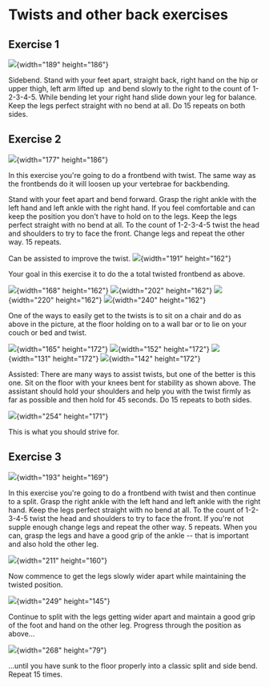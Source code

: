 # Twists and other back exercises

## Exercise 1

![](/images/oth-01.jpg){width="189" height="186"}

Sidebend. Stand with your feet apart, straight back, right hand on the
hip or upper thigh, left arm lifted up  and bend slowly to the right to
the count of 1-2-3-4-5. While bending let your right hand slide down
your leg for balance. Keep the legs perfect straight with no bend at
all. Do 15 repeats on both sides.

## Exercise 2

<div class="img-group">

![](/images/Image214.jpg){width="177" height="186"}
<!-- ![](/images/Image215.jpg){width="163" height="186"} -->

</div>

In this exercise you're going to do a frontbend with twist. The same
way as the frontbends do it will loosen up your vertebrae for
backbending.

Stand with your feet apart and bend forward. Grasp the right ankle with
the left hand and left ankle with the right hand. If you feel
comfortable and can keep the position you don't have to hold on to the
legs. Keep the legs perfect straight with no bend at all. To the count
of 1-2-3-4-5 twist the head and shoulders to try to face the front.
Change legs and repeat the other way. 15 repeats.

Can be assisted to improve the twist.
![](/images/Image216.jpg){width="191" height="162"}

Your goal in this exercise it to do the a total twisted frontbend as
above.

<div class="img-group">

![](/images/Image217.jpg){width="168" height="162"}
![](/images/tw-04.jpg){width="202" height="162"}
![](/images/tw-03.jpg){width="220" height="162"}
![](/images/tw-02.jpg){width="240" height="162"}

</div>

One of the ways to easily get to the twists is to sit on a chair and do
as above in the picture, at the floor holding on to a wall bar or to lie
on your couch or bed and twist.

<div class="img-group">

![](/images/tw-ass-01.jpg){width="165" height="172"}
![](/images/tw-ass-02.jpg){width="152" height="172"}
![](/images/tw-ass-03.jpg){width="131" height="172"}
![](/images/tw-ass-04.jpg){width="142" height="172"}

</div>

Assisted: There are many ways to assist twists, but one of the better is
this one. Sit on the floor with your knees bent for stability as shown
above. The assistant should hold your shoulders and help you with the
twist firmly as far as possible and then hold for 45 seconds. Do 15
repeats to both sides.

![](/images/tw-01.jpg){width="254" height="171"}

This is what you should strive for.

## Exercise 3

![](/images/Image218.jpg){width="193" height="169"}

In this exercise you're going to do a frontbend with twist and then
continue to a split. Grasp the right ankle with the left hand and left
ankle with the right hand. Keep the legs perfect straight with no bend
at all. To the count of 1-2-3-4-5 twist the head and shoulders to try to
face the front. If you're not supple enough change legs and repeat the
other way. 5 repeats. When you can, grasp the legs and have a good grip
of the ankle -- that is important and also hold the other leg.

![](/images/Image219.jpg){width="211" height="160"}

Now commence to get the legs slowly wider apart while maintaining the
twisted position.

![](/images/Image220.jpg){width="249" height="145"}

Continue to split with the legs getting wider apart and maintain a good
grip of the foot and hand on the other leg. Progress through the
position as above...

![](/images/Image221.jpg){width="268" height="79"}

...until you have sunk to the floor properly into a classic split and
side bend. Repeat 15 times.

 


